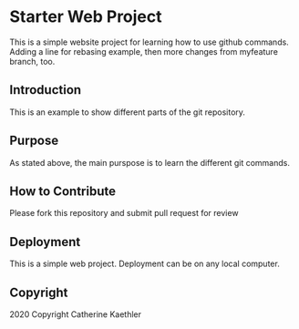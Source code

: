 # Starter Web Project
This is a simple website project for learning how to use github commands. Adding a line for rebasing example, then more changes from myfeature branch, too.

## Introduction
This is an example to show different parts of the git repository.

## Purpose
As stated above, the main purspose is to learn the different git commands.

## How to Contribute
Please fork this repository and submit pull request for review

## Deployment
This is a simple web project. Deployment can be on any local computer.

## Copyright
2020 Copyright Catherine Kaethler